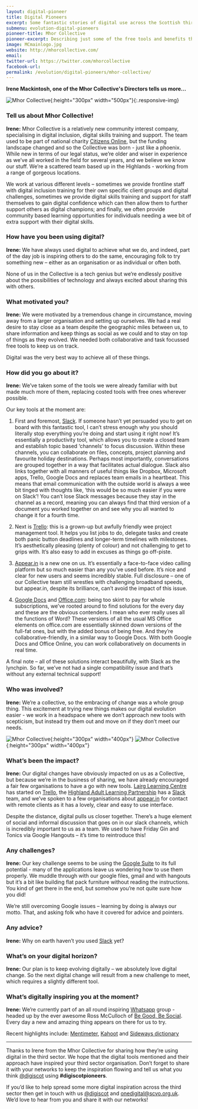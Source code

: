 ```yaml
---
layout: digital-pioneer
title: Digital Pioneers
excerpt: Some fantastic stories of digital use across the Scottish third sector. Read on to be inspired.
submenu: evolution-digital-pioneers
pioneer-title: Mhor Collective
pioneer-excerpt: Describing just some of the free tools and benefits that digital can bring to third sector organisations.
image: MCmainlogo.jpg
website: http://mhorcollective.com/
email:
twitter-url: https://twitter.com/mhorcollective
facebook-url:
permalink: /evolution/digital-pioneers/mhor-collective/
---
```

**Irene Mackintosh, one of the Mhor Collective's Directors tells us more...**

![Mhor Collective](digiscot.github.io/images/digital-pioneers/MClogo.png){:height="300px" width="500px"}{:.responsive-img} 

### Tell us about Mhor Collective!

**Irene:** Mhor Collective is a relatively new community interest company, specialising in digital inclusion, digital skills training and support. The team used to be part of national charity <a target='_blank' href="http://www.citizensonline.org.uk/">Citizens Online</a>, but the funding landscape changed and so the Collective was born - just like a phoenix. While new in terms of our legal status, we’re older and wiser in experience as we’ve all worked in the field for several years, and we believe we know our stuff. We’re a scattered team based up in the Highlands - working from a range of gorgeous locations.

We work at various different levels – sometimes we provide frontline staff with digital inclusion training for their own specific client groups and digital challenges, sometimes we provide digital skills training and support for staff themselves to gain digital confidence which can then allow them to further support others as digital champions; and finally, we often provide community based learning opportunities for individuals needing a wee bit of extra support with their digital skills.

### How have you been using digital?

**Irene:** We have always used digital to achieve what we do, and indeed, part of the day job is inspiring others to do the same, encouraging folk to try something new – either as an organisation or as individual or often both.

None of us in the Collective is a tech genius but we’re endlessly positive about the possibilities of technology and always excited about sharing this with others.

### What motivated you?

**Irene:** We were motivated by a tremendous change in circumstance, moving away from a larger organisation and setting up ourselves. We had a real desire to stay close as a team despite the geographic miles between us, to share information and keep things as social as we could and to stay on top of things as they evolved. We needed both collaborative and task focussed free tools to keep us on track.

Digital was the very best way to achieve all of these things.

### How did you go about it?

**Irene:** We’ve taken some of the tools we were already familiar with but made much more of them, replacing costed tools with free ones wherever possible.

Our key tools at the moment are: 

1. First and foremost, <a target='_blank' href="https://slack.com/">Slack</a>. If someone hasn’t yet persuaded you to get on board with this fantastic tool, I can’t stress enough why you should literally stop everything you’re doing and start using it right now! It’s essentially a productivity tool, which allows you to create a closed team and establish topic based ‘channels’ to focus discussion. Within these channels, you can collaborate on files, concepts, project planning and favourite holiday destinations. Perhaps most importantly, conversations are grouped together in a way that facilitates actual dialogue. Slack also links together with all manners of useful things like Dropbox, Microsoft apps, Trello, Google Docs and replaces team emails in a heartbeat. This means that email communication with the outside world is always a wee bit tinged with thoughts like, ‘this would be so much easier if you were on Slack’! You can’t lose Slack messages because they stay in the channel as a record, meaning you can always find that third version of a document you worked together on and see why you all wanted to change it for a fourth time. 

2. Next is <a target='_blank' href="https://trello.com/">Trello</a>: this is a grown-up but awfully friendly wee project management tool. It helps you list jobs to do, delegate tasks and create both panic button deadlines and longer-term timelines with milestones. It’s aesthetically pleasing (plenty of colour) and not challenging to get to grips with. It’s also easy to add in excuses as things go off-piste.

3. <a target='_blank' href="https://appear.in/">Appear.in</a> is a new one on us. It’s essentially a face-to-face video calling platform but so much easier than any you’ve used before. It’s nice and clear for new users and seems incredibly stable. Full disclosure – one of our Collective team still wrestles with challenging broadband speeds, but appear.in, despite its brilliance, can’t avoid the impact of this issue.

4. <a target='_blank' href="https://www.google.co.uk/docs/about/">Google Docs</a> and <a target='_blank' href="https://www.office.com/">Office.com</a>: being too skint to pay for whole subscriptions, we’ve rooted around to find solutions for the every day and these are the obvious contenders. I mean who ever really uses all the functions of Word? These versions of all the usual MS Office elements on office.com are essentially skinned down versions of the full-fat ones, but with the added bonus of being free. And they’re collaborative-friendly, in a similar way to Google Docs. With both Google Docs and Office Online, you can work collaboratively on documents in real time.

A final note – all of these solutions interact beautifully, with Slack as the lynchpin. So far, we’ve not had a single compatibility issue and that’s without any external technical support!

### Who was involved?

**Irene:** We’re a collective, so the embracing of change was a whole group thing. This excitement at trying new things makes our digital evolution easier - we work in a headspace where we don’t approach new tools with scepticism, but instead try them out and move on if they don’t meet our needs.

![Mhor Collective](digiscot.github.io/images/digital-pioneers/MCappearin.JPG){:height="300px" width="400px"} ![Mhor Collective](digiscot.github.io/images/digital-pioneers/MCsession.jpeg){:height="300px" width="400px"} 

### What’s been the impact?

**Irene:** Our digital changes have obviously impacted on us as a Collective, but because we’re in the business of sharing, we have already encouraged a fair few organisations to have a go with new tools. <a target='_blank' href="http://www.lairglearningcentre.org.uk/">Lairg Learning Centre</a> has started on <a target='_blank' href="https://trello.com/">Trello</a>, the <a target='_blank' href="https://www.highlifehighland.com/adult-learning/">Highland Adult Learning Partnership</a> has a <a target='_blank' href="https://slack.com/">Slack</a> team, and we’ve spoken to a few organisations about <a target='_blank' href="https://appear.in/">appear.in</a> for contact with remote clients as it has a lovely, clear and easy to use interface.

Despite the distance, digital pulls us closer together. There’s a huge element of social and informal discussion that goes on in our slack channels, which is incredibly important to us as a team. We used to have Friday Gin and Tonics via Google Hangouts – it’s time to reintroduce this!

### Any challenges?

**Irene:** Our key challenge seems to be using the <a target='_blank' href="https://www.google.com/nonprofits/">Google Suite</a> to its full potential - many of the applications leave us wondering how to use them properly. We muddle through with our google files, gmail and with hangouts but it’s a bit like building flat pack furniture without reading the instructions. You kind of get there in the end, but somehow you’re not quite sure how you did!

We’re still overcoming Google issues – learning by doing is always our motto. That, and asking folk who have it covered for advice and pointers.

### Any advice?

**Irene:** Why on earth haven’t you used <a target='_blank' href="https://slack.com/">Slack</a> yet?

### What’s on your digital horizon?

**Irene:** Our plan is to keep evolving digitally – we absolutely love digital change. So the next digital change will result from a new challenge to meet, which requires a slightly different tool.

### What’s digitally inspiring you at the moment?

**Irene:** We’re currently part of an all round inspiring <a target='_blank' href="https://www.whatsapp.com//">Whatsapp</a> group - headed up by the ever awesome Ross McCulloch of <a target='_blank' href="http://rossmcculloch.com/tag/begoodbesocial/">Be Good, Be Social</a>. Every day a new and amazing thing appears on there for us to try.

Recent highlights include: <a target='_blank' href="https://www.mentimeter.com/">Mentimeter</a>, <a target='_blank' href="https://getkahoot.com/">Kahoot</a> and <a target='_blank' href="https://sidewaysdictionary.com/#/">Sideways dictionary</a>

-----

Thanks to Irene from the Mhor Collective for sharing how they’re using digital in the third sector. We hope that the digital tools mentioned and their approach have inspired your third sector organisation. Don’t forget to share it with your networks to keep the inspiration flowing and tell us what you think  <a href="https://twitter.com/digiscot?ref_src=twsrc%5Egoogle%7Ctwcamp%5Eserp%7Ctwgr%5Eauthor" target="_blank">@digiscot</a> using **#digiscotpioneers**.

If you’d like to help spread some more digital inspiration across the third sector then get in touch with us <a href="https://twitter.com/digiscot?ref_src=twsrc%5Egoogle%7Ctwcamp%5Eserp%7Ctwgr%5Eauthor" target="_blank">@digiscot</a> and <a href="mailto:onedigital@scvo.org.uk">onedigital@scvo.org.uk</a>.  We’d love to hear from you and share it with our networks!
